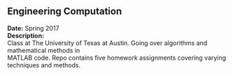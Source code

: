 ## Engineering Computation
**Date:** Spring 2017  
**Description:**  
Class at The University of Texas at Austin. Going over algorithms and mathematical methods in  
MATLAB code. Repo contains five homework assignments covering varying techniques and methods.
